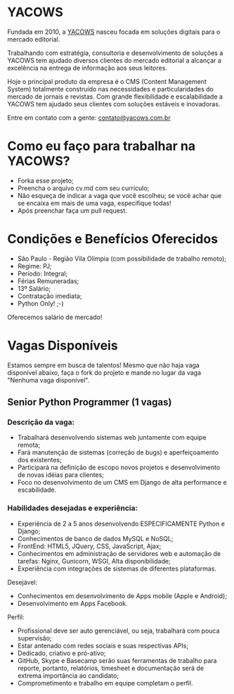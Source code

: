 # YACOWS

Fundada em 2010, a [YACOWS](http://www.yacows.com.br) nasceu focada em soluções digitais para o mercado editorial.

Trabalhando com estratégia, consultoria e desenvolvimento de soluções a YACOWS tem ajudado diversos clientes do mercado editorial a alcançar a excelência na entrega de informação aos seus leitores.

Hoje o principal produto da empresa é o CMS (Content Management System) totalmente construído nas necessidades e particularidades do mercado de jornais e revistas. Com grande flexibilidade e escalabilidade a YACOWS tem ajudado seus clientes com soluções estáveis e inovadoras.

Entre em contato com a gente: [contato@yacows.com.br](mailto:contato@yacows.com.br)

# Como eu faço para trabalhar na YACOWS?

* Forka esse projeto;
* Preencha o arquivo cv.md com seu currículo;
* Não esqueça de indicar a vaga que você escolheu; se você achar que se encaixa em mais de uma vaga, especifique todas!
* Após preenchar faça um pull request.


# Condições e Benefícios Oferecidos

* São Paulo - Região Vila Olímpia (com possibilidade de trabalho remoto);
* Regime: PJ;
* Período: Integral;
* Férias Remuneradas;
* 13º Salário;
* Contratação imediata;
* Python Only! ;-)

Oferecemos salário de mercado!


# Vagas Disponíveis

Estamos sempre em busca de talentos! Mesmo que não haja vaga disponível abaixo, faça o fork do projeto e mande no lugar da vaga "Nenhuma vaga disponível".


## Senior Python Programmer (1 vagas)

### Descrição da vaga:


* Trabalhará desenvolvendo sistemas web juntamente com equipe remota; 
* Fará manutenção de sistemas (correção de bugs) e aperfeiçoamento dos 
existentes; 
* Participará na definição de escopo novos projetos e desenvolvimento 
de novas idéias para clientes; 
* Foco no desenvolvimento de um CMS em Django de alta performance e escabilidade.

### Habilidades desejadas e experiência:

* Experiência de 2 a 5 anos desenvolvendo ESPECIFICAMENTE Python e Django; 
* Conhecimentos de banco de dados MySQL e NoSQL; 
* FrontEnd: HTML5, JQuery, CSS, JavaScript, Ajax; 
* Conhecimentos em administração de servidores web e automação de 
tarefas: Nginx, Gunicorn, WSGI, Alta disponibilidade; 
* Experiência com integrações de sistemas de diferentes plataformas.


Desejável:

* Conhecimentos em desenvolvimento de Apps mobile (Apple e Android);
* Desenvolvimento em Apps Facebook.


Perfil: 

* Profissional deve ser auto gerenciável, ou seja, trabalhará com 
pouca supervisão;
* Estar antenado com redes sociais e suas respectivas APIs;
* Dedicado, criativo e pró-ativo; 
* GitHub, Skype e Basecamp serão suas ferramentas de trabalho para 
reporte, portanto, relatórios, timesheet e documentação será de 
extrema importância ao candidato;
* Comprometimento e trabalho em equipe completam o perfil.
